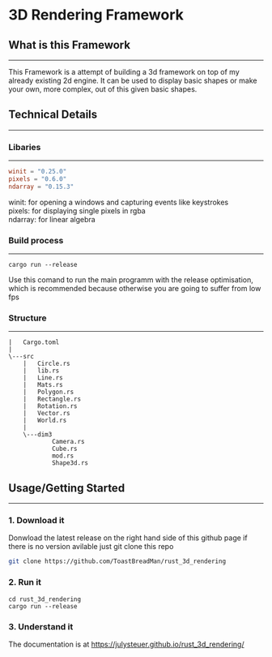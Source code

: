 # 3D Rendering Framework
## What is this Framework
---
This Framework is a attempt of building a 3d framework on top of my already existing 2d engine. It can be used to display basic shapes or make your own, more complex, out of this given basic shapes.

## Technical Details 
---
### Libaries
---
````toml
winit = "0.25.0"
pixels = "0.6.0"
ndarray = "0.15.3"
````
winit: for opening a windows and capturing events like keystrokes </br>
pixels: for displaying single pixels in rgba </br>
ndarray: for linear algebra
### Build process
---
````shell
cargo run --release
````
Use this comand to run the main programm with the release optimisation, which is recommended because otherwise you are going to suffer from low fps
### Structure
---
````
|   Cargo.toml
|
\---src
    |   Circle.rs
    |   lib.rs
    |   Line.rs
    |   Mats.rs
    |   Polygon.rs
    |   Rectangle.rs
    |   Rotation.rs
    |   Vector.rs
    |   World.rs
    |
    \---dim3
            Camera.rs
            Cube.rs
            mod.rs
            Shape3d.rs
````
## Usage/Getting Started
---
### 1. Download it
Donwload the latest release on the right hand side of this github page if there is no version avilable just git clone this repo
````sh
git clone https://github.com/ToastBreadMan/rust_3d_rendering
````
### 2. Run it
```shell
cd rust_3d_rendering
cargo run --release 
```

### 3. Understand it
The documentation is at https://julysteuer.github.io/rust_3d_rendering/
